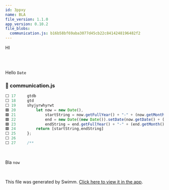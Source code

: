 ```yaml
---
id: 3ppxy
name: BLA
file_version: 1.1.0
app_version: 0.10.2
file_blobs:
  communication.js: b16b58bf69aba3077d45cb22c8414248196482f2
---
```


HI

<br/>

<br/>

Hello `Date`<!--TOKEN::"communication.js":20:9:9:<code lang="javascript">    let now = new Date(),</code>-->

<!-- NOTE-swimm-snippet: the lines below link your snippet to Swimm -->
### 📄 communication.js
```javascript
⬜ 17     gtdb
⬜ 18     gtd
⬜ 19     shyjyrwhyrwt
🟩 20         let now = new Date(),
🟩 21             startString = now.getFullYear() + "-" + (now.getMonth() + 1) + "-" + (now.getDate()),
🟩 22             end = new Date((new Date()).setDate(now.getDate() + (range || 7))),
🟩 23             endString = end.getFullYear() + "-" + (end.getMonth() + 1) + "-" + (end.getDate());
🟩 24         return [startString,endString]
⬜ 25     };
⬜ 26     
⬜ 27     /**
```

<br/>

Bla `now`<!--TOKEN::"communication.js":20:3:3:<code lang="javascript">    let now = new Date(),</code>-->


<br/>

This file was generated by Swimm. [Click here to view it in the app](http://localhost:5001/repos/ls4DA2fLasmQuEbT4ipw/docs/3ppxy).